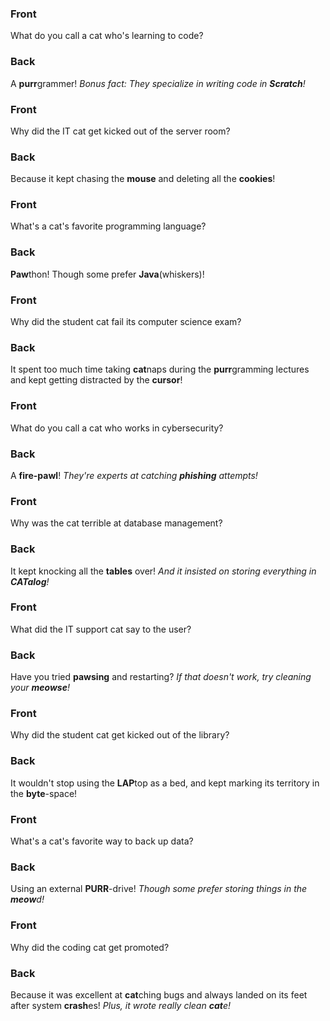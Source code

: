 <!-- Card Start -->
### Front
What do you call a cat who's learning to code?

### Back
A **purr**grammer!
*Bonus fact: They specialize in writing code in **Scratch**!*

<!-- Card End -->

<!-- Card Start -->
### Front
Why did the IT cat get kicked out of the server room?

### Back
Because it kept chasing the **mouse** and deleting all the **cookies**!

<!-- Card End -->

<!-- Card Start -->
### Front
What's a cat's favorite programming language?

### Back
**Paw**thon! Though some prefer **Java**(whiskers)!

<!-- Card End -->

<!-- Card Start -->
### Front
Why did the student cat fail its computer science exam?

### Back
It spent too much time taking **cat**naps during the **purr**gramming lectures and kept getting distracted by the **cursor**!

<!-- Card End -->

<!-- Card Start -->
### Front
What do you call a cat who works in cybersecurity?

### Back
A **fire-pawl**! 
*They're experts at catching **phishing** attempts!*

<!-- Card End -->

<!-- Card Start -->
### Front
Why was the cat terrible at database management?

### Back
It kept knocking all the **tables** over!
*And it insisted on storing everything in **CATalog**!*

<!-- Card End -->

<!-- Card Start -->
### Front
What did the IT support cat say to the user?

### Back
Have you tried **pawsing** and restarting?
*If that doesn't work, try cleaning your **meowse**!*

<!-- Card End -->

<!-- Card Start -->
### Front
Why did the student cat get kicked out of the library?

### Back
It wouldn't stop using the **LAP**top as a bed, and kept marking its territory in the **byte**-space!

<!-- Card End -->

<!-- Card Start -->
### Front
What's a cat's favorite way to back up data?

### Back
Using an external **PURR**-drive!
*Though some prefer storing things in the **meow**d!*

<!-- Card End -->

<!-- Card Start -->
### Front
Why did the coding cat get promoted?

### Back
Because it was excellent at **cat**ching bugs and always landed on its feet after system **crash**es!
*Plus, it wrote really clean **cat**e!*

<!-- Card End -->